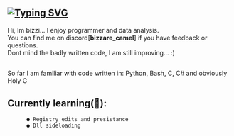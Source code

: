 ## <a href="https://git.io/typing-svg"><img src="https://readme-typing-svg.demolab.com?font=Pixelify+Sans&size=25&pause=1000&color=F7905D&width=700&separator=%3C&lines=if+(!goal)+%7BReTry(+);%7D+else+%7Bxp%2B%2B;+newgoal(xp);%7D%3Cwhile+(doubt)+%7B+ignore();+continue;%7D%3C%23include+%22happiness.h%22+%2F%2F+%3A)" alt="Typing SVG" /></a>
Hi, Im bizzi... I enjoy programmer and data analysis. <br>
You can find me on discord[**bizzare_camel**] if you have feedback or questions. <br>
Dont mind the badly written code, I am still improving...  :)

##
So far I am familiar with code written in: Python, Bash, C, C# and obviously Holy C
## **Currently learning(📙)**:
          ● Registry edits and presistance
          ● Dll sideloading
